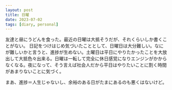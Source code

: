 ```yaml
---
layout: post
title: 日曜
date: 2023-07-02
tags: [diary, personal]
---
```

友達と昼にうどんを食った。最近の日曜は大抵そうだが、それくらいしか書くことがない。
日記をつけはじめ気づいたこととして、日曜日は大分難しい。なにが難しいかと言うと、進捗が生めない。土曜日は平日にやりたかったことを大放出して大抵色々出来る。日曜は一転して完全に休日感覚になりエンジンがかからなくなる。夜になって、そう言えば社会人だから平日はやりたいことに割く時間があまりないことに気づく。

まあ、進捗＝人生じゃないし、余裕のある日がたまにあるのも悪くはないけど。
